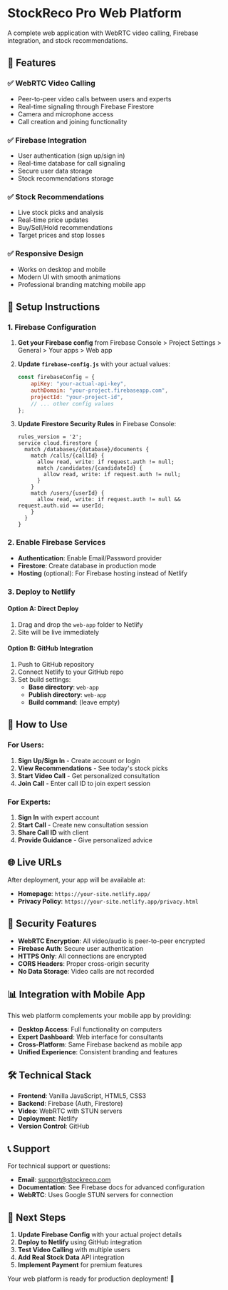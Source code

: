 # StockReco Pro Web Platform

A complete web application with WebRTC video calling, Firebase integration, and stock recommendations.

## 🚀 Features

### ✅ **WebRTC Video Calling**
- Peer-to-peer video calls between users and experts
- Real-time signaling through Firebase Firestore
- Camera and microphone access
- Call creation and joining functionality

### ✅ **Firebase Integration**
- User authentication (sign up/sign in)
- Real-time database for call signaling
- Secure user data storage
- Stock recommendations storage

### ✅ **Stock Recommendations**
- Live stock picks and analysis
- Real-time price updates
- Buy/Sell/Hold recommendations
- Target prices and stop losses

### ✅ **Responsive Design**
- Works on desktop and mobile
- Modern UI with smooth animations
- Professional branding matching mobile app

## 🔧 Setup Instructions

### 1. Firebase Configuration
1. **Get your Firebase config** from Firebase Console > Project Settings > General > Your apps > Web app
2. **Update `firebase-config.js`** with your actual values:
   ```javascript
   const firebaseConfig = {
       apiKey: "your-actual-api-key",
       authDomain: "your-project.firebaseapp.com",
       projectId: "your-project-id",
       // ... other config values
   };
   ```

3. **Update Firestore Security Rules** in Firebase Console:
   ```firestore
   rules_version = '2';
   service cloud.firestore {
     match /databases/{database}/documents {
       match /calls/{callId} {
         allow read, write: if request.auth != null;
         match /candidates/{candidateId} {
           allow read, write: if request.auth != null;
         }
       }
       match /users/{userId} {
         allow read, write: if request.auth != null && request.auth.uid == userId;
       }
     }
   }
   ```

### 2. Enable Firebase Services
- **Authentication**: Enable Email/Password provider
- **Firestore**: Create database in production mode
- **Hosting** (optional): For Firebase hosting instead of Netlify

### 3. Deploy to Netlify

#### Option A: Direct Deploy
1. Drag and drop the `web-app` folder to Netlify
2. Site will be live immediately

#### Option B: GitHub Integration
1. Push to GitHub repository
2. Connect Netlify to your GitHub repo
3. Set build settings:
   - **Base directory**: `web-app`
   - **Publish directory**: `web-app`
   - **Build command**: (leave empty)

## 📱 How to Use

### For Users:
1. **Sign Up/Sign In** - Create account or login
2. **View Recommendations** - See today's stock picks
3. **Start Video Call** - Get personalized consultation
4. **Join Call** - Enter call ID to join expert session

### For Experts:
1. **Sign In** with expert account
2. **Start Call** - Create new consultation session
3. **Share Call ID** with client
4. **Provide Guidance** - Give personalized advice

## 🌐 Live URLs

After deployment, your app will be available at:
- **Homepage**: `https://your-site.netlify.app/`
- **Privacy Policy**: `https://your-site.netlify.app/privacy.html`

## 🔐 Security Features

- **WebRTC Encryption**: All video/audio is peer-to-peer encrypted
- **Firebase Auth**: Secure user authentication
- **HTTPS Only**: All connections are encrypted
- **CORS Headers**: Proper cross-origin security
- **No Data Storage**: Video calls are not recorded

## 📊 Integration with Mobile App

This web platform complements your mobile app by providing:
- **Desktop Access**: Full functionality on computers
- **Expert Dashboard**: Web interface for consultants
- **Cross-Platform**: Same Firebase backend as mobile app
- **Unified Experience**: Consistent branding and features

## 🛠 Technical Stack

- **Frontend**: Vanilla JavaScript, HTML5, CSS3
- **Backend**: Firebase (Auth, Firestore)
- **Video**: WebRTC with STUN servers
- **Deployment**: Netlify
- **Version Control**: GitHub

## 📞 Support

For technical support or questions:
- **Email**: support@stockreco.com
- **Documentation**: See Firebase docs for advanced configuration
- **WebRTC**: Uses Google STUN servers for connection

## 🎯 Next Steps

1. **Update Firebase Config** with your actual project details
2. **Deploy to Netlify** using GitHub integration
3. **Test Video Calling** with multiple users
4. **Add Real Stock Data** API integration
5. **Implement Payment** for premium features

Your web platform is ready for production deployment! 🚀
